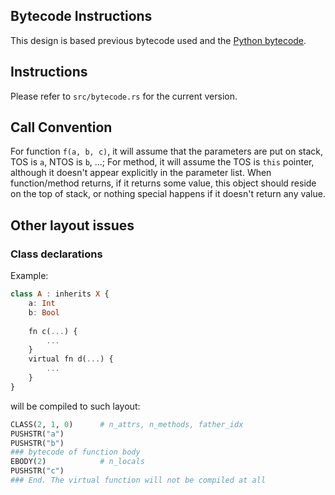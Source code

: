 Bytecode Instructions
----

This design is based previous bytecode used and the [Python bytecode](https://docs.python.org/2/library/dis.html).

## Instructions

Please refer to `src/bytecode.rs` for the current version.

## Call Convention
For function `f(a, b, c)`, it will assume that the parameters are put on stack, TOS is `a`, NTOS is `b`, ...; For method, it will assume the TOS is `this` pointer, although it doesn't appear explicitly in the parameter list. When function/method returns, if it returns some value, this object should reside on the top of stack, or nothing special happens if it doesn't return any value.

## Other layout issues

### Class declarations
Example:

```haskell
class A : inherits X {
    a: Int
    b: Bool
    
    fn c(...) {
        ...
    }
    virtual fn d(...) {
        ...
    }
}
```

will be compiled to such layout:

```python
CLASS(2, 1, 0)      # n_attrs, n_methods, father_idx
PUSHSTR("a")
PUSHSTR("b")
### bytecode of function body
EBODY(2)            # n_locals
PUSHSTR("c")
### End. The virtual function will not be compiled at all
```

